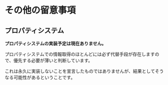 その他の留意事項
=================================================

## プロパティシステム

**プロパティシステムの実装予定は現在ありません。**

プロパティシステムでの情報取得のほとんどには必ず代替手段が存在しますので、優先する必要が薄いと判断しています。

これは永久に実装しないことを宣言したものではありませんが、結果としてそうなる可能性があるということです。
